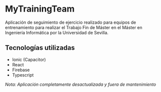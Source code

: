# MyTrainingTeam
Aplicación de seguimiento de ejercicio realizado para equipos de entrenamiento para realizar el Trabajo Fin de Máster en el Máster en Ingeniería Informática por la Universidad de Sevilla.

## Tecnologías utilizadas
- Ionic (Capacitor)
- React
- Firebase
- Typescript

_Nota: Aplicación completamente desactualizada y fuera de mantenimiento_ 
